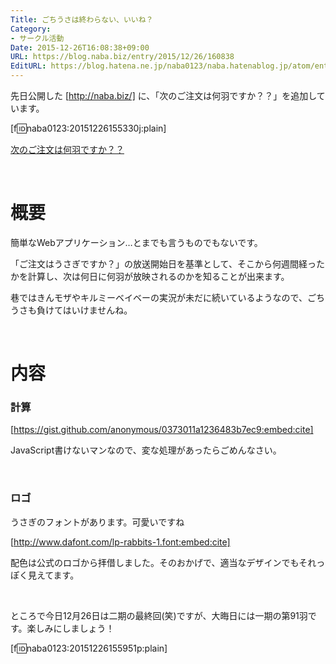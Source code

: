 ```yaml
---
Title: ごちうさは終わらない、いいね？
Category:
- サークル活動
Date: 2015-12-26T16:08:38+09:00
URL: https://blog.naba.biz/entry/2015/12/26/160838
EditURL: https://blog.hatena.ne.jp/naba0123/naba.hatenablog.jp/atom/entry/6653586347150126543
---
```


先日公開した [http://naba.biz/] に、「次のご注文は何羽ですか？？」を追加しています。

[f:id:naba0123:20151226155330j:plain]

[次のご注文は何羽ですか？？](http://app.naba.biz/gochiusa/)

<!-- more -->

<br>

# 概要

簡単なWebアプリケーション…とまでも言うものでもないです。

「ご注文はうさぎですか？」の放送開始日を基準として、そこから何週間経ったかを計算し、次は何日に何羽が放映されるのかを知ることが出来ます。

巷ではきんモザやキルミーベイベーの実況が未だに続いているようなので、ごちうさも負けてはいけませんね。

<br>

# 内容

### 計算

[https://gist.github.com/anonymous/0373011a1236483b7ec9:embed:cite]

JavaScript書けないマンなので、変な処理があったらごめんなさい。

<br>

### ロゴ

うさぎのフォントがあります。可愛いですね

[http://www.dafont.com/lp-rabbits-1.font:embed:cite]

配色は公式のロゴから拝借しました。そのおかげで、適当なデザインでもそれっぽく見えてます。

<br>

ところで今日12月26日は二期の最終回(笑)ですが、大晦日には一期の第91羽です。楽しみにしましょう！

[f:id:naba0123:20151226155951p:plain]

